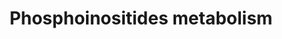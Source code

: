 ---
annotations:
- id: DOID:1056
  parent: genetic disease
  type: Disease Ontology
  value: oculocerebrorenal syndrome
- id: PW:0002417
  parent: classic metabolic pathway
  type: Pathway Ontology
  value: phosphatidylinositol metabolic pathway
- id: DOID:0110191
  parent: genetic disease
  type: Disease Ontology
  value: Charcot-Marie-Tooth disease type 4B1
- id: DOID:0060448
  type: Disease Ontology
  value: Fleck corneal dystrophy
- id: DOID:14717
  type: Disease Ontology
  value: centronuclear myopathy
authors:
- DeSl
- Egonw
- ElisaSantarsiero
communities:
- IEM
- Lipids
- RareDiseases
description: Phosphatidylinositols are a family of lipids under the phosphatidylglyceride
  class. This pathway specifies several metabolic conversions between PIP, PIP2, PIP3
  and other metabolites. Phosphorylation sites on the individual metabolites are drawn
  as states, with the location added as a number.  The main interactions within this
  pathway are based on Figure 1 of [https://doi.org/10.1038/nmeth867 Rusten et al],
  annotated with biochemical interaction database [https://www.rhea-db.org/ Rhea],
  and diseases (depicted in pink) with corresponding [https://www.omim.org/ OMIM-identifiers.].
  Dashed lines depict proposed interactions which have not been characterised (yet)
last-edited: 2020-10-02
ndex: 55dbfeb4-8b74-11eb-9e72-0ac135e8bacf
organisms:
- Homo sapiens
redirect_from:
- /index.php/Pathway:WP4971
- /instance/WP4971
- /instance/WP4971_rr122106
revision: r122106
schema-jsonld:
- '@context': https://schema.org/
  '@id': https://wikipathways.github.io/pathways/WP4971.html
  '@type': Dataset
  creator:
    '@type': Organization
    name: WikiPathways
  description: Phosphatidylinositols are a family of lipids under the phosphatidylglyceride
    class. This pathway specifies several metabolic conversions between PIP, PIP2,
    PIP3 and other metabolites. Phosphorylation sites on the individual metabolites
    are drawn as states, with the location added as a number.  The main interactions
    within this pathway are based on Figure 1 of [https://doi.org/10.1038/nmeth867
    Rusten et al], annotated with biochemical interaction database [https://www.rhea-db.org/
    Rhea], and diseases (depicted in pink) with corresponding [https://www.omim.org/
    OMIM-identifiers.]. Dashed lines depict proposed interactions which have not been
    characterised (yet)
  keywords:
  - 4-phosphatase
  - ADP
  - ATP
  - DAG
  - H+
  - H2O
  - Ins(1,4,5)P3
  - MTM1
  - MTMR1
  - MTMR10
  - MTMR11
  - MTMR12
  - MTMR2
  - MTMR3
  - MTMR4
  - MTMR6
  - MTMR7
  - MTMR8
  - MTMR9
  - OCRL
  - PI-3 kinase I
  - PI-3 kinase II
  - PI-3 kinase III
  - PI3K-C2α
  - PI3K-C2β
  - PI3K-C2γ
  - PIK3C3
  - PIK3CA
  - PIK3CB
  - PIK3CD
  - PIK3CG
  - PIK3R4
  - PIKfyve
  - PIP-4 kinase
  - PIP-5 kinase alpha
  - PIP-5 kinase beta
  - PIP-5 kinase gamma
  - PIP4K2A
  - PIP4K2B
  - PIP4K2C
  - PIP4P1
  - PIP4P2
  - PLCB1
  - PLCB2
  - PLCB3
  - PLCB4
  - PLCD1
  - PLCD3
  - PLCD4
  - PLCE1
  - PLCG1
  - PLCG2
  - PLCH1
  - PLCH2
  - PLCZ1
  - PTEN
  - Phosphate
  - Phospholipase C
  - PtdIns
  - PtdIns(3)P
  - PtdIns(3,4)P2
  - PtdIns(3,4,5)P3
  - PtdIns(3,5)P2
  - PtdIns(4)P
  - PtdIns(4,5)P2
  - PtdIns(5)P
  - SACM1L
  - SBF1
  - SBF2
  - SHIP (1)
  license: CC0
  name: Phosphoinositides metabolism
seo: CreativeWork
title: Phosphoinositides metabolism
wpid: WP4971
---